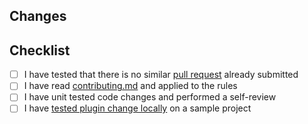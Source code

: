 <!-- Thanks for submitting a pull request! -->
## Changes
<!-- Shortly describe what you want to accomplish with this PR -->
<!-- Add a link to the issue if available -->

## Checklist
- [ ] I have tested that there is no similar [pull request](https://github.com/coditory/quark-eventbus/pulls) already submitted
- [ ] I have read [contributing.md](https://github.com/coditory/quark-eventbus/blob/master/.github/CONTRIBUTING.md) and applied to the rules
- [ ] I have unit tested code changes and performed a self-review
- [ ] I have [tested plugin change locally](https://github.com/coditory/quark-eventbus/blob/master/.github/CONTRIBUTING.md#validate-changes-locally) on a sample project
